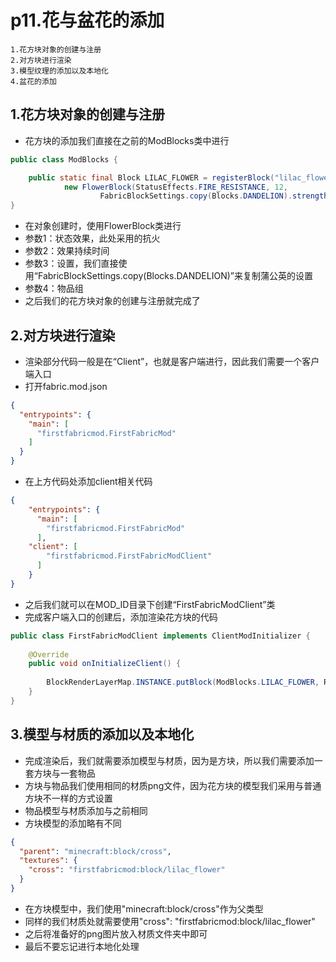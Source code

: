 # p11.花与盆花的添加

    1.花方块对象的创建与注册
    2.对方块进行渲染
    3.模型纹理的添加以及本地化
    4.盆花的添加

## 1.花方块对象的创建与注册
- 花方块的添加我们直接在之前的ModBlocks类中进行
```java
public class ModBlocks {

    public static final Block LILAC_FLOWER = registerBlock("lilac_flower",
            new FlowerBlock(StatusEffects.FIRE_RESISTANCE, 12,
                    FabricBlockSettings.copy(Blocks.DANDELION).strength(4.0F).nonOpaque()), ModItemGroup.LOSTsMOD);
}
```
- 在对象创建时，使用FlowerBlock类进行
- 参数1：状态效果，此处采用的抗火
- 参数2：效果持续时间
- 参数3：设置，我们直接使用“FabricBlockSettings.copy(Blocks.DANDELION)”来复制蒲公英的设置
- 参数4：物品组
- 之后我们的花方块对象的创建与注册就完成了


## 2.对方块进行渲染
- 渲染部分代码一般是在“Client”，也就是客户端进行，因此我们需要一个客户端入口
- 打开fabric.mod.json
```json
{
  "entrypoints": {
    "main": [
      "firstfabricmod.FirstFabricMod"
    ]
  }
}
```
- 在上方代码处添加client相关代码
```json
{
    "entrypoints": {
      "main": [
        "firstfabricmod.FirstFabricMod"
      ],
    "client": [
        "firstfabricmod.FirstFabricModClient"
      ]
    }
}
```
- 之后我们就可以在MOD_ID目录下创建“FirstFabricModClient”类
- 完成客户端入口的创建后，添加渲染花方块的代码
```java
public class FirstFabricModClient implements ClientModInitializer {
    
    @Override
    public void onInitializeClient() {
        
        BlockRenderLayerMap.INSTANCE.putBlock(ModBlocks.LILAC_FLOWER, RenderLayer.getCutout());
    }
}
```


## 3.模型与材质的添加以及本地化
- 完成渲染后，我们就需要添加模型与材质，因为是方块，所以我们需要添加一套方块与一套物品
- 方块与物品我们使用相同的材质png文件，因为花方块的模型我们采用与普通方块不一样的方式设置
- 物品模型与材质添加与之前相同
- 方块模型的添加略有不同
```json
{
  "parent": "minecraft:block/cross",
  "textures": {
    "cross": "firstfabricmod:block/lilac_flower"
  }
}
```
- 在方块模型中，我们使用"minecraft:block/cross"作为父类型
- 同样的我们材质处就需要使用"cross": "firstfabricmod:block/lilac_flower"
- 之后将准备好的png图片放入材质文件夹中即可
- 最后不要忘记进行本地化处理

